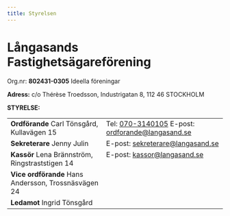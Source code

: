 ```yaml
---
title: Styrelsen
---
```

<h1>Långasands Fastighetsägareförening</h1>
Org.nr: <strong>802431-0305</strong> Ideella föreningar

<strong>Adress:</strong>
c/o Thérèse Troedsson, Industrigatan 8, 112 46 STOCKHOLM

<strong>STYRELSE:</strong>
<table>
<tbody>
<tr>
    <td valign="top"><strong>Ordförande</strong>
    Carl Tönsgård, Kullavägen 15</td>
    <td valign="top">Tel: <a href="tel:0703140105">070-3140105</a>
    E-post: <a href="mailto:ordforande@langasand.se">ordforande@langasand.se</a></td>
</tr>
<tr>
    <td valign="top"><strong>Sekreterare</strong>
    Jenny Julin</td>
    <td valign="top">E-post: <a href="mailto:sekreterare@langasand.se">sekreterare@langasand.se</a></td>
</tr>
<tr>
    <td valign="top"><strong>Kassör</strong>
    Lena Brännström, Ringstraststigen 14
    </td>
    <td valign="top">E-post: <a href="mailto:kassor@langasand.se">kassor@langasand.se</a></td>
</tr>
<tr>
    <td valign="top"><strong>Vice ordförande</strong>
    Hans Andersson, Trossnäsvägen 24</td>
</tr>
<tr>
    <td valign="top"><strong>Ledamot</strong>
    Ingrid Tönsgård</td>
</tr>
</tbody>
</table>
